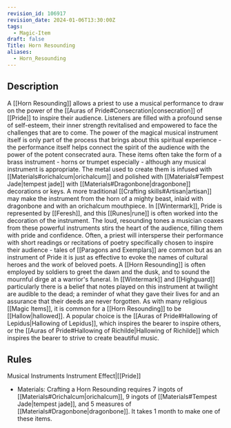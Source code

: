 ```yaml
---
revision_id: 106917
revision_date: 2024-01-06T13:30:00Z
tags:
  - Magic-Item
draft: false
Title: Horn Resounding
aliases:
  - Horn_Resounding
---
```

## Description
A [[Horn Resounding]] allows a priest to use a musical performance to draw on the power of the [[Auras of Pride#Consecration|consecration]] of [[Pride]] to inspire their audience. Listeners are filled with a profound sense of self-esteem, their inner strength revitalised and empowered to face the challenges that are to come. The power of the magical musical instrument itself is only part of the process that brings about this spiritual experience - the performance itself helps connect the spirit of the audience with the power of the potent consecrated aura. 
These items often take the form of a brass instrument - horns or trumpet especially - although any musical instrument is appropriate. The metal used to create them is infused with [[Materials#orichalcum|orichalcum]] and polished with [[Materials#Tempest Jade|tempest jade]] with [[Materials#Dragonbone|dragonbone]] decorations or keys. A more traditional [[Crafting skills#Artisan|artisan]] may make the instrument from the horn of a mighty beast, inlaid with dragonbone and with an orichalcum mouthpiece. In [[Wintermark]], Pride is represented by [[Feresh]], and this [[Runes|rune]] is often worked into the decoration of the instrument.
The loud, resounding tones a musician coaxes from these powerful instruments stirs the heart of the audience, filling them with pride and confidence. Often, a priest will intersperse their performance with short readings or recitations of poetry specifically chosen to inspire their audience - tales of [[Paragons and Exemplars]] are common but as an instrument of Pride it is just as effective to evoke the names of cultural heroes and the work of beloved poets. A [[Horn Resounding]] is often employed by soldiers to greet the dawn and the dusk, and to sound the mournful dirge at a warrior's funeral. In [[Wintermark]] and [[Highguard]] particularly there is a belief that notes played on this instrument at twilight are audible to the dead; a reminder of what they gave their lives for and an assurance that their deeds are never forgotten.
As with many religious [[Magic Items]], it is common for a [[Horn Resounding]] to be [[Hallow|hallowed]]. A popular choice is the [[Auras of Pride#Hallowing of Lepidus|Hallowing of Lepidus]], which inspires the bearer to inspire others, or the [[Auras of Pride#Hallowing of Richilde|Hallowing of Richilde]] which inspires the bearer to strive to create beautiful music.
## Rules
Musical Instruments
Instrument Effect|[[Pride]]
* Materials: Crafting a Horn Resounding requires 7 ingots of [[Materials#Orichalcum|orichalcum]], 9 ingots of [[Materials#Tempest Jade|tempest jade]], and 5 measures of [[Materials#Dragonbone|dragonbone]]. It takes 1 month to make one of these items.
